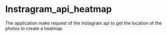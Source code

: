 # Instragram_api_heatmap

The application make request of the Instagram api to get the location of the photos to create a heatmap
